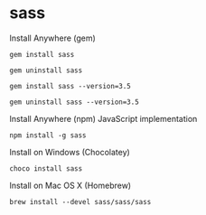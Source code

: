 # sass
Install Anywhere (gem)
````
gem install sass
````
````
gem uninstall sass
````
````
gem install sass --version=3.5
````
````
gem uninstall sass --version=3.5
````
Install Anywhere (npm)
JavaScript implementation
````
npm install -g sass
````
Install on Windows (Chocolatey)
````
choco install sass
````
Install on Mac OS X (Homebrew)
````
brew install --devel sass/sass/sass
````